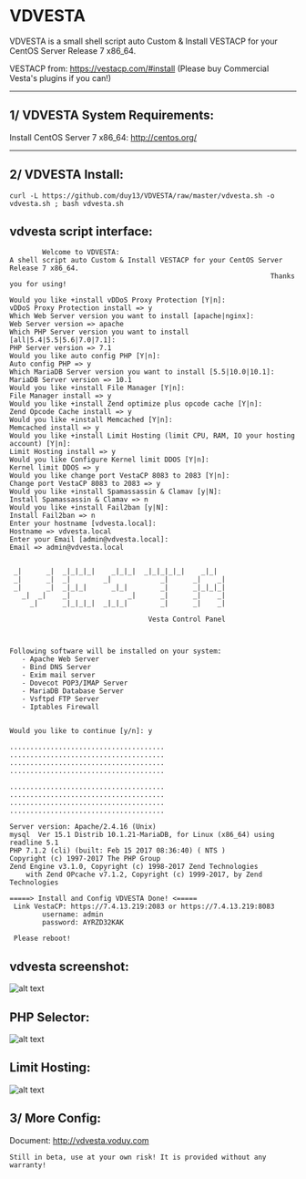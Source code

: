 VDVESTA
===================

VDVESTA is a small shell script auto Custom & Install VESTACP for your CentOS Server Release 7 x86_64.

VESTACP from: https://vestacp.com/#install
(Please buy Commercial Vesta's plugins if you can!)

----------

1/ VDVESTA System Requirements:
-------------
Install CentOS Server 7 x86_64: http://centos.org/

----------


2/ VDVESTA Install:
-------------
```
curl -L https://github.com/duy13/VDVESTA/raw/master/vdvesta.sh -o vdvesta.sh ; bash vdvesta.sh
```

vdvesta script interface:
-------------
```
        Welcome to VDVESTA:
A shell script auto Custom & Install VESTACP for your CentOS Server Release 7 x86_64.
                                                                Thanks you for using!

Would you like +install vDDoS Proxy Protection [Y|n]:
vDDoS Proxy Protection install => y
Which Web Server version you want to install [apache|nginx]:
Web Server version => apache
Which PHP Server version you want to install [all|5.4|5.5|5.6|7.0|7.1]:
PHP Server version => 7.1
Would you like auto config PHP [Y|n]:
Auto config PHP => y
Which MariaDB Server version you want to install [5.5|10.0|10.1]:
MariaDB Server version => 10.1
Would you like +install File Manager [Y|n]:
File Manager install => y
Would you like +install Zend optimize plus opcode cache [Y|n]:
Zend Opcode Cache install => y
Would you like +install Memcached [Y|n]:
Memcached install => y
Would you like +install Limit Hosting (limit CPU, RAM, IO your hosting account) [Y|n]:
Limit Hosting install => y
Would you like Configure Kernel limit DDOS [Y|n]:
Kernel limit DDOS => y
Would you like change port VestaCP 8083 to 2083 [Y|n]:
Change port VestaCP 8083 to 2083 => y
Would you like +install Spamassassin & Clamav [y|N]:
Install Spamassassin & Clamav => n
Would you like +install Fail2ban [y|N]:
Install Fail2ban => n
Enter your hostname [vdvesta.local]:
Hostname => vdvesta.local
Enter your Email [admin@vdvesta.local]:
Email => admin@vdvesta.local


 _|      _|  _|_|_|_|    _|_|_|  _|_|_|_|_|    _|_|
 _|      _|  _|        _|            _|      _|    _|
 _|      _|  _|_|_|      _|_|        _|      _|_|_|_|
   _|  _|    _|              _|      _|      _|    _|
     _|      _|_|_|_|  _|_|_|        _|      _|    _|

                                  Vesta Control Panel



Following software will be installed on your system:
   - Apache Web Server
   - Bind DNS Server
   - Exim mail server
   - Dovecot POP3/IMAP Server
   - MariaDB Database Server
   - Vsftpd FTP Server
   - Iptables Firewall


Would you like to continue [y/n]: y

......................................
......................................
......................................
......................................

......................................
......................................
......................................
......................................

Server version: Apache/2.4.16 (Unix)
mysql  Ver 15.1 Distrib 10.1.21-MariaDB, for Linux (x86_64) using readline 5.1
PHP 7.1.2 (cli) (built: Feb 15 2017 08:36:40) ( NTS )
Copyright (c) 1997-2017 The PHP Group
Zend Engine v3.1.0, Copyright (c) 1998-2017 Zend Technologies
    with Zend OPcache v7.1.2, Copyright (c) 1999-2017, by Zend Technologies

=====> Install and Config VDVESTA Done! <=====
 Link VestaCP: https://7.4.13.219:2083 or https://7.4.13.219:8083
        username: admin
        password: AYRZD32KAK

 Please reboot!

```

vdvesta screenshot:
-------------
![alt text](https://lh4.googleusercontent.com/-nS-2ZADtcpM/WK0GalcZfiI/AAAAAAAABI0/NELyFr6k-iMQkVEOGKylP55ibSDliu2gQCLcB/s1600/VDVESTA.png "vdvesta screenshot 1")

PHP Selector:
-------------
![alt text](https://lh4.googleusercontent.com/-5QCY99roQb8/WYsnHyZMhaI/AAAAAAAABmM/VcZ9UUCDX9U-nwKR1vxNX3t-3P8tjz9SwCLcBGAs/s1600/VDVESTA-PHP-Selector.png "vdvesta php selector screenshot 2")

Limit Hosting:
-------------
![alt text](https://lh4.googleusercontent.com/-Oi4bsdKcKfI/WYs502wI7TI/AAAAAAAABms/9At8G3STbmc3MNEuXe8kInlzFNb53vcWgCLcBGAs/s1600/VDVESTA-Limit-Hosting.png "vdvesta limit hosting screenshot 3")

3/ More Config:
---------------
Document: http://vdvesta.voduy.com
```
Still in beta, use at your own risk! It is provided without any warranty!
```
